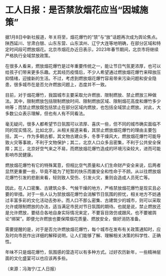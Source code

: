# 工人日报：是否禁放烟花应当“因城施策”

据1月8日中新社报道，年关将至，烟花爆竹的“禁”与“放”话题再次成为舆论焦点。陕西延川、甘肃白银、山东东营、山东滨州、辽宁大连等地明确，在部分区域和特定时间段可燃放烟花。北京市烟花办近日表示，2023年春节期间，北京市将继续严格执行全域禁放政策。

在很多人看来，燃放烟花爆竹是过年重要传统之一，能让节日气氛更浓厚，也可以给孩子们带来更多乐趣。尤其经历疫情后，不少人希望通过燃放烟花爆竹来释放压抑情绪，迎接新的生活。不过，考虑到燃放烟花爆竹容易带来污染问题和安全隐患，很多城市在是否允许燃放问题上，态度并不一致。

目前，对于烟花爆竹，我国城市主要采取允许燃放、限制燃放、禁止燃放三种做法。其中，限制燃放包括限制燃放时间、限制燃放区域、限制烟花高度和爆竹多少响等；而禁止燃放既包括禁止在部分区域内燃放，也包括全域禁止燃放。对此，大多数公众表示理解，但也有人有不同看法。

毫无疑问，很多人都希望节日氛围可以浓厚、喜庆一些，但不同的城市确实面临不同的现实情况。比如北京，从相关报道来看，其禁止燃放烟花爆竹的理由主要包括，其一，作为多朝古都，其文物古建众多，冬季干燥风大，燃放烟花爆竹可能导致火灾等事故，不利于文物保护；其二，北京人口众多且密集，不利于公共安全保障；其三，北京好空气来之不易，而燃放烟花爆竹造成的环境污染较大，进而可能影响市民健康。

燃放烟花爆竹有它的特殊寓意，但相比空气质量和人们生命财产安全来说，后两者显然更重要一些，毕竟不能为了短暂的快乐而置安全和性命于不顾。从以往燃放烟花爆竹引发的悲剧来看，轻则致人受伤、引发火灾，重则会造成人员死亡等。

因此，在人口密集、古建筑众多、气候干燥的地方，严格禁放烟花爆竹是现实且必要的举措。对于一些人认为禁放烟花爆竹会消解节日氛围的担忧，相关地方不妨通过丰富多彩的文化活动去弥补。而人口不那么密集、古建筑少的城市，则可以采取允许或限制燃放的办法，适当满足市民对节日氛围的期待。也就是说，禁止燃放还是允许燃放，要结合各地自身实际情况来定，不要盲目效仿或跟风，也不要被舆论“绑架”。即便允许燃放也要保障烟花质量、燃放安全，做好消防准备。

需要提醒的是，对于是否允许燃放烟花爆竹，每个城市在发布有关政策通知时，应及时向市民作出详细的解释说明，让人们能够了解、理解相关决策的科学性、正确性。

年味不只是烟花爆竹，氛围感的营造可以有多种方式。过好农历新年，一些精神层面的文化盛宴可以也应该再多些。

（来源：冯海宁/工人日报）

